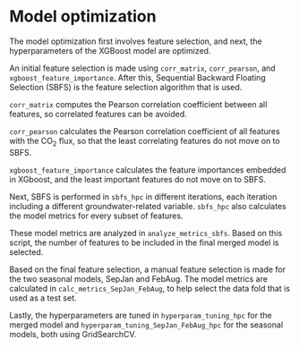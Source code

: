 # Model optimization
The model optimization first involves feature selection, and next, the hyperparameters of the XGBoost model are optimized.

An initial feature selection is made using ```corr_matrix```, ```corr_pearson```, and ```xgboost_feature_importance```. After this, Sequential Backward Floating Selection (SBFS) is the feature selection algorithm that is used.

```corr_matrix``` computes the Pearson correlation coefficient between all features, so correlated features can be avoided.

```corr_pearson``` calculates the Pearson correlation coefficient of all features with the CO<sub>2</sub> flux, so that the least correlating features do not move on to SBFS.

```xgboost_feature_importance``` calculates the feature importances embedded in XGboost, and the least important features do not move on to SBFS.

Next, SBFS is performed in ```sbfs_hpc``` in different iterations, each iteration including a different groundwater-related variable. ```sbfs_hpc``` also calculates the model metrics for every subset of features. 

These model metrics are analyzed in ```analyze_metrics_sbfs```. Based on this script, the number of features to be included in the final merged model is selected.

Based on the final feature selection, a manual feature selection is made for the two seasonal models, SepJan and FebAug. The model metrics are calculated in ```calc_metrics_SepJan_FebAug```, to help select the data fold that is used as a test set.

Lastly, the hyperparameters are tuned in ```hyperparam_tuning_hpc``` for the merged model and ```hyperparam_tuning_SepJan_FebAug_hpc``` for the seasonal models, both using GridSearchCV.
